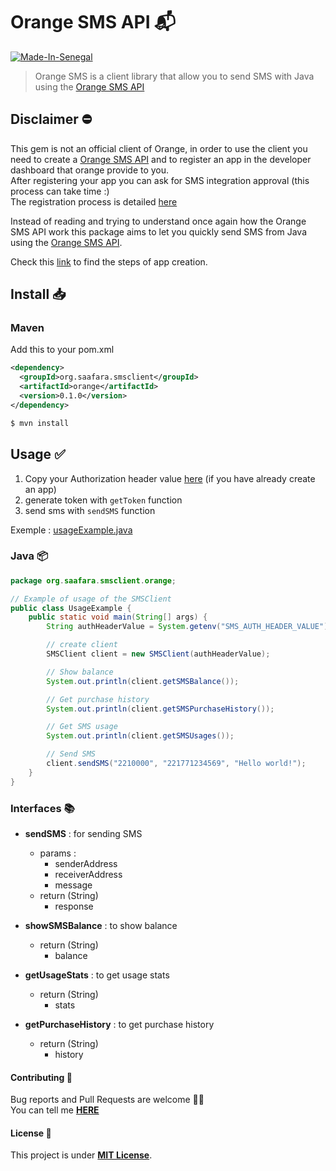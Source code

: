 # Orange SMS API 📬

[![Made-In-Senegal](https://github.com/GalsenDev221/made.in.senegal/blob/master/assets/badge.svg)](https://github.com/GalsenDev221/made.in.senegal)

> Orange SMS is a client library that allow you to send SMS with Java using the [Orange SMS API](https://developer.orange.com/apis/sms-sn/overview)

## Disclaimer ⛔

This gem is not an official client of Orange, in order to use the client you need to create a [Orange SMS API](https://developer.orange.com/apis/sms-sn/overview) and to register an app in the developer dashboard that orange provide to you.  
After registering your app you can ask for SMS integration approval (this process can take time :)  
The registration process is detailed [here](https://developer.orange.com/apis/sms-sn/overview)

Instead of reading and trying to understand once again how the Orange SMS API work this package aims to let you quickly send SMS from Java using the [Orange SMS API](https://developer.orange.com/apis/sms-sn/overview).

Check this [link](https://developer.orange.com/apis/sms-sn/overview) to find the steps of app creation.

## Install 📥
### Maven
Add this to your pom.xml

```xml
<dependency>
  <groupId>org.saafara.smsclient</groupId>
  <artifactId>orange</artifactId>
  <version>0.1.0</version>
</dependency> 
```
```bash
$ mvn install
```

## Usage ✅

1. Copy your Authorization header value [here](https://developer.orange.com/myapps)
(if you have already create an app)
2. generate token with `getToken` function
3. send sms with `sendSMS` function


Exemple : [usageExample.java](/src/main/java/org/saafara/smsclient/orange/UsageExample.java)

### Java 📦  


```java
package org.saafara.smsclient.orange;

// Example of usage of the SMSClient
public class UsageExample {
    public static void main(String[] args) {
        String authHeaderValue = System.getenv("SMS_AUTH_HEADER_VALUE");

        // create client
        SMSClient client = new SMSClient(authHeaderValue);

        // Show balance
        System.out.println(client.getSMSBalance());

        // Get purchase history
        System.out.println(client.getSMSPurchaseHistory());

        // Get SMS usage
        System.out.println(client.getSMSUsages());

        // Send SMS
        client.sendSMS("2210000", "221771234569", "Hello world!");
    }
}
```

### Interfaces 📚 


- **sendSMS** : for sending SMS
  - params : 
      - senderAddress
      - receiverAddress
      - message
  - return (String)
      - response
 

 - **showSMSBalance** : to show balance
     - return (String)
        - balance

 - **getUsageStats** : to get usage stats
     - return (String)
        - stats

- **getPurchaseHistory** : to get purchase history
     - return (String)
        - history
       
#### Contributing 🤝

Bug reports and Pull Requests are welcome 👋🏽  
You can tell me **[HERE](https://github.com/honorableCon/OrangeSMS-API/issues)**

#### License 🔖

This project is under **[MIT License](https://opensource.org/licenses/MIT)**.
